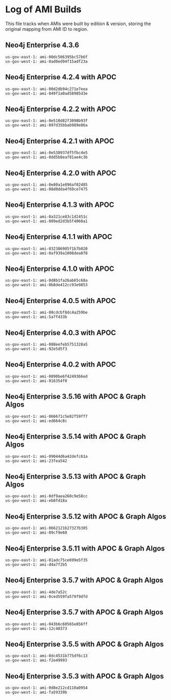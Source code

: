 # Log of AMI Builds

This file tracks when AMIs were built by edition & version, storing the original mapping
from AMI ID to region.

## Neo4j Enterprise 4.3.6
``` 
us-gov-east-1: ami-00dc506395bc57b6f
us-gov-west-1: ami-0ad0ed94f15adf23a

```

## Neo4j Enterprise 4.2.4 with APOC
```
us-gov-east-1: ami-00d2db94c271e7eea
us-gov-west-1: ami-049f1a0ad58905d3e

```

## Neo4j Enterprise 4.2.2 with APOC
```
us-gov-east-1: ami-0e510d82f3098b93f
us-gov-west-1: ami-097d35bbab989e06a
```
## Neo4j Enterprise 4.2.1 with APOC
```
us-gov-east-1: ami-0e530937df5fbc4e5
us-gov-west-1: ami-0dd5b8eaf81ae4c3b
```
## Neo4j Enterprise 4.2.0 with APOC
```
us-gov-east-1: ami-0e80a1e896af02485
us-gov-west-1: ami-08d0dda4f69ce7475
```

## Neo4j Enterprise 4.1.3 with APOC
```
us-gov-east-1: ami-0a321ce83c1d2451c
us-gov-west-1: ami-009ed2d3b5f4060a1
```

## Neo4j Enterprise 4.1.1 with APOC
```
us-gov-east-1: ami-032386985f1b7b020
us-gov-west-1: ami-0af939a1008dea8f8
```

## Neo4j Enterprise 4.1.0 with APOC

```
us-gov-east-1: ami-0d8b1fa26ab65c68a
us-gov-west-1: ami-0b8de412cc93e9853

```

## Neo4j Enterprise 4.0.5 with APOC

```
us-gov-east-1: ami-08cdcbf8dc4a259be
us-gov-west-1: ami-5a7f433b
```

## Neo4j Enterprise 4.0.3 with APOC

```
us-gov-east-1: ami-088eefeb5751328a5
us-gov-west-1: ami-92e5d5f3
```

## Neo4j Enterprise 4.0.2 with APOC

```
us-gov-east-1: ami-0890be6f4249366ed
us-gov-west-1: ami-916354f0
```

## Neo4j Enterprise 3.5.16 with APOC & Graph Algos

```
us-gov-east-1: ami-066671c5e82f59ff7
us-gov-west-1: ami-ed664c8c
```

## Neo4j Enterprise 3.5.14 with APOC & Graph Algos

```
us-gov-east-1: ami-09044d6a42defc61a
us-gov-west-1: ami-23fea542
```

## Neo4j Enterprise 3.5.13 with APOC & Graph Algos

```
us-gov-east-1: ami-0df9aea260c9e58cc
us-gov-west-1: ami-eb8fd18a
```

## Neo4j Enterprise 3.5.12 with APOC & Graph Algos

```
us-gov-east-1: ami-0662121b27327b305
us-gov-west-1: ami-09cf9e68
```

## Neo4j Enterprise 3.5.11 with APOC & Graph Algos

```
us-gov-east-1: ami-01adc75ce699e5f35
us-gov-west-1: ami-d4a7f2b5
```

## Neo4j Enterprise 3.5.7 with APOC & Graph Algos

```
us-gov-east-1: ami-4de7a52c
us-gov-west-1: ami-0ced559fa579f9dfd
```

## Neo4j Enterprise 3.5.7 with APOC & Graph Algos

```
us-gov-east-1: ami-043b6c60565e856ff
us-gov-west-1: ami-12c48373
```

## Neo4j Enterprise 3.5.5 with APOC & Graph Algos

```
us-gov-east-1: ami-0dc4531b775df6c13
us-gov-west-1: ami-f2e49993
```

## Neo4j Enterprise 3.5.3 with APOC & Graph Algos

```
us-gov-east-1: ami-0d8e212cd110a0954
us-gov-west-1: ami-fa59339b
```
